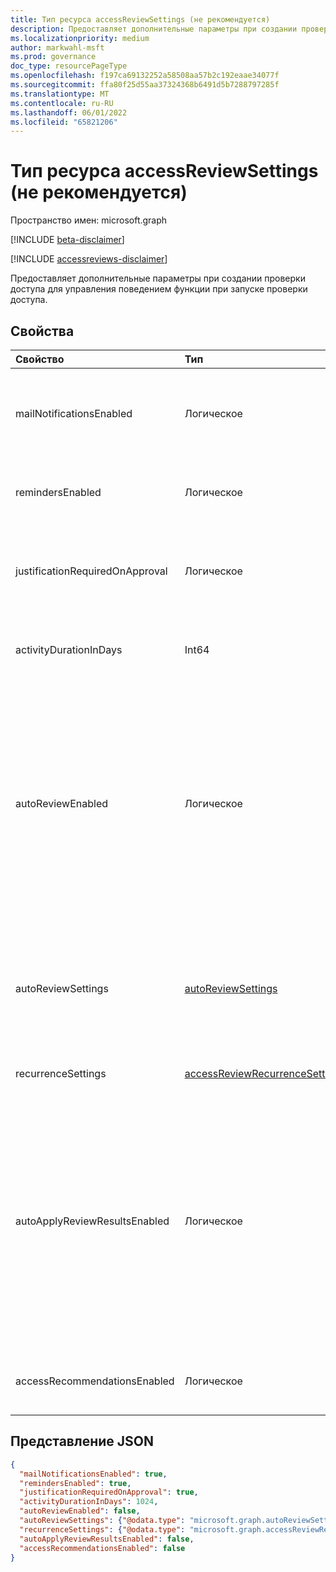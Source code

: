 ```yaml
---
title: Тип ресурса accessReviewSettings (не рекомендуется)
description: Предоставляет дополнительные параметры при создании проверки доступа.
ms.localizationpriority: medium
author: markwahl-msft
ms.prod: governance
doc_type: resourcePageType
ms.openlocfilehash: f197ca69132252a58508aa57b2c192eaae34077f
ms.sourcegitcommit: ffa80f25d55aa37324368b6491d5b7288797285f
ms.translationtype: MT
ms.contentlocale: ru-RU
ms.lasthandoff: 06/01/2022
ms.locfileid: "65821206"
---
```

# <a name="accessreviewsettings-resource-type-deprecated"></a>Тип ресурса accessReviewSettings (не рекомендуется)

Пространство имен: microsoft.graph

[!INCLUDE [beta-disclaimer](../../includes/beta-disclaimer.md)]

[!INCLUDE [accessreviews-disclaimer](../../includes/accessreviews-disclaimer.md)]

Предоставляет дополнительные параметры при создании проверки доступа для управления поведением функции при запуске проверки доступа.

## <a name="properties"></a>Свойства

| Свойство | Тип | Описание |
| :------- | :--- | :---------- |
| mailNotificationsEnabled | Логическое | Указывает, включена ли отправка сообщений рецензентам и создателю проверки. |
| remindersEnabled | Логическое | Указывает, включена ли отправка напоминаний рецензентам. |
| justificationRequiredOnApproval | Логическое | Указывает, требуются ли рецензенты для предоставления обоснования при проверке доступа. |
| activityDurationInDays | Int64 | Количество дней действий пользователей, отображаемые рецензентам. |
| autoReviewEnabled | Логическое | Указывает, должно ли быть задано решение, если рецензент не указал его. Используется, если включено автоматическое применение. Если вы не хотите, чтобы решение о проверке было записано, если рецензент не сделает явный выбор, задайте для него значение `false`.|
| autoReviewSettings | [autoReviewSettings](autoreviewsettings.md) | Подробные параметры того, как эта функция должна задавать решение о проверке. Используется, если включено автоматическое применение. |
| recurrenceSettings | [accessReviewRecurrenceSettings](accessreviewrecurrencesettings.md) | Подробные параметры повторения. |
| autoApplyReviewResultsEnabled | Логическое | Указывает, включена ли функция автоматического применения для автоматического изменения ресурса доступа к целевому объекту.  Если этот параметр не включен, пользователь должен после завершения проверки доступа применить проверку доступа. |
| accessRecommendationsEnabled | Логическое | Указывает, включены ли рекомендации для рецензентов. |

## <a name="json-representation"></a>Представление JSON
<!-- {
  "blockType": "resource",
  "@odata.type": "microsoft.graph.accessReviewSettings"
}-->
```json
{
  "mailNotificationsEnabled": true,
  "remindersEnabled": true,  
  "justificationRequiredOnApproval": true,
  "activityDurationInDays": 1024,
  "autoReviewEnabled": false,
  "autoReviewSettings": {"@odata.type": "microsoft.graph.autoReviewSettings"},
  "recurrenceSettings": {"@odata.type": "microsoft.graph.accessReviewRecurrenceSettings"},
  "autoApplyReviewResultsEnabled": false,
  "accessRecommendationsEnabled": false
}
```
<!-- uuid: 8fcb5dbc-d5aa-4681-8e31-b001d5168d79
2015-10-25 14:57:30 UTC -->
<!--
{
  "type": "#page.annotation",
  "description": "accessReviewSettings resource",
  "keywords": "",
  "section": "documentation",
  "tocPath": "",
  "suppressions": []
}
-->
